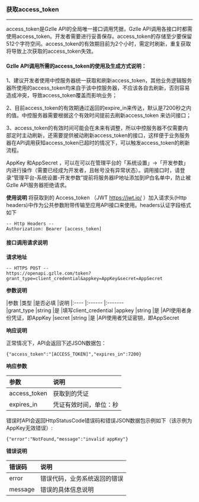 ### 获取access_token
***
access_token是Gzlle API的全局唯一接口调用凭据，Gzlle API调用各接口时都需使用access_token。开发者需要进行妥善保存。access_token的存储至少要保留512个字符空间。access_token的有效期目前为2个小时，需定时刷新，重复获取将导致上次获取的access_token失效。

#### Gzlle API调用所需的access_token的使用及生成方式说明：

1、建议开发者使用中控服务器统一获取和刷新access_token，其他业务逻辑服务器所使用的access_token均来自于该中控服务器，不应该各自去刷新，否则容易造成冲突，导致access_token覆盖而影响业务；

2、目前access_token的有效期通过返回的expire_in来传达，默认是7200秒之内的值。中控服务器需要根据这个有效时间提前去刷新access_token 来访问接口；

3、access_token的有效时间可能会在未来有调整，所以中控服务器不仅需要内部定时主动刷新，还需要提供被动刷新access_token的接口，这样便于业务服务器在API调用获知access_token已超时的情况下，可以触发access_token的刷新流程。

AppKey 和AppSecret ，可以在可以在管理平台的「系统设置」->「开发参数」内进行操作（需要已经成为开发者，且帐号没有异常状态）。调用接口时，请登录“管理平台-系统设置-开发参数”提前将服务器IP地址添加到IP白名单中，防止被Gzlle API服务器拒绝请求。

**使用说明**
将获取到的 Access_token （JWT https://jwt.io/ ）加入请求头(Http headers)中作为公共参数附带传输至应用API接口来使用。headers认证字段格式如下

```
-- Http Headers --
Authorization: Bearer [access_token]
```

#### 接口调用请求说明

**请求地址**

```
-- HTTPS POST --
https://openapi.gzlle.com/token?grant_type=client_credential&appkey=AppKey&secret=AppSecret
```

**参数说明**

|参数    |类型      |是否必填    |说明
|:----   |:------  |:-------    
|grant_type |string	|是    |填写client_credential
|appkey	    |string    |是    |API使用者身份凭证，即AppKey
|secret	    |string    |是    |API使用者凭证密钥，即AppSecret

**响应说明**

正常情况下，API会返回下述JSON数据包：

`{"access_token":"[ACCESS_TOKEN]","expires_in":7200}`

**响应参数**

|参数	        |说明
|:----        |:----
|access_token	|获取到的凭证
|expires_in	|凭证有效时间，单位：秒

错误时API会返回HttpStatusCode错误码和错误JSON数据包示例如下（该示例为AppKey无效错误）:

`{"error":"NotFound,"message":"invalid appKey"}`

**错误说明**


|错误码	    |说明
|:----       |:----
|error	     |错误代码，业务系统返回的错误
|message     |错误的具体信息说明

